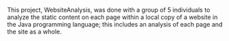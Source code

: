 This project, WebsiteAnalysis, was done with a group of 5 individuals to analyze the static content on each page within a local copy of a website in the Java programming language; this includes an analysis of each page and the site as a whole.
